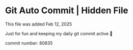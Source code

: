 # Git Auto Commit | Hidden File

This file was added Feb 12, 2025

Just for fun and keeping my daily git commit active 🤪

commit number: 80835
